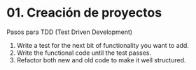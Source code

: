# 01. Creación de proyectos

Pasos para TDD (Test Driven Development)

1. Write a test for the next bit of functionality you want to add.
2. Write the functional code until the test passes.
3. Refactor both new and old code to make it well structured.